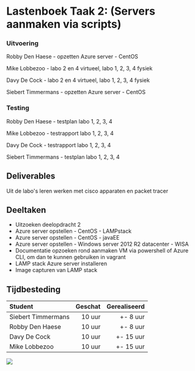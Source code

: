 # Lastenboek Taak 2: (Servers aanmaken via scripts)

### Uitvoering ###
Robby Den Haese - opzetten Azure server - CentOS

Mike Lobbezoo - labo 2 en 4 virtueel,  labo 1, 2, 3, 4 fysiek

Davy De Cock - labo 2 en 4 virtueel,  labo 1, 2, 3, 4 fysiek

Siebert Timmermans - opzetten Azure server - CentOS

### Testing ###
Robby Den Haese - testplan labo 1, 2, 3, 4

Mike Lobbezoo - testrapport labo 1, 2, 3, 4

Davy De Cock - testrapport labo 1, 2, 3, 4

Siebert Timmermans - testplan labo 1, 2, 3, 4

## Deliverables

Uit de labo's leren werken met cisco apparaten en packet tracer

## Deeltaken

- Uitzoeken deelopdracht 2
- Azure server opstellen - CentOS - LAMPstack
- Azure server opstellen - CentOS - javaEE
- Azure server opstellen - Windows server 2012 R2 datacenter - WISA
- Documentatie opzoeken rond aanmaken VM via powershell of Azure CLI, om dan te kunnen gebruiken in vagrant
- LAMP stack Azure server installeren
- Image capturen van LAMP stack  


## Tijdbesteding

| Student  | Geschat | Gerealiseerd |
| :---     |    ---: |         ---: |
| Siebert Timmermans |    10 uur     |      +- 8 uur       |
| Robby Den Haese|     10 uur    |      +- 8 uur        |
| Davy De Cock |     10 uur    |      +- 15 uur        |
| Mike Lobbezoo |    10 uur     |      +- 15 uur        |

![](https://i.gyazo.com/0935d0259065afdbd36343f8430973d2.png)
